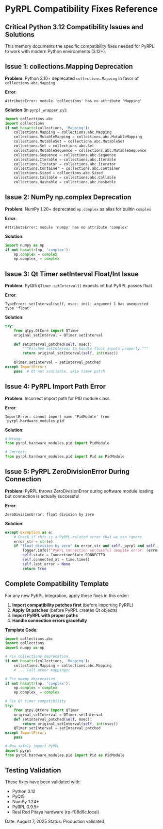 # PyRPL Compatibility Fixes Reference

## Critical Python 3.12 Compatibility Issues and Solutions

This memory documents the specific compatibility fixes needed for PyRPL to work with modern Python environments (3.12+).

## Issue 1: collections.Mapping Deprecation

**Problem**: Python 3.10+ deprecated `collections.Mapping` in favor of `collections.abc.Mapping`

**Error**:
```
AttributeError: module 'collections' has no attribute 'Mapping'
```

**Solution** (in `pyrpl_wrapper.py`):
```python
import collections.abc
import collections
if not hasattr(collections, 'Mapping'):
    collections.Mapping = collections.abc.Mapping
    collections.MutableMapping = collections.abc.MutableMapping
    collections.MutableSet = collections.abc.MutableSet
    collections.Set = collections.abc.Set
    collections.MutableSequence = collections.abc.MutableSequence
    collections.Sequence = collections.abc.Sequence
    collections.Iterable = collections.abc.Iterable
    collections.Iterator = collections.abc.Iterator
    collections.Container = collections.abc.Container
    collections.Sized = collections.abc.Sized
    collections.Callable = collections.abc.Callable
    collections.Hashable = collections.abc.Hashable
```

## Issue 2: NumPy np.complex Deprecation

**Problem**: NumPy 1.20+ deprecated `np.complex` as alias for builtin `complex`

**Error**:
```
AttributeError: module 'numpy' has no attribute 'complex'
```

**Solution**:
```python
import numpy as np
if not hasattr(np, 'complex'):
    np.complex = complex
    np.complex_ = complex
```

## Issue 3: Qt Timer setInterval Float/Int Issue

**Problem**: PyQt5 `QTimer.setInterval()` expects int but PyRPL passes float

**Error**:
```
TypeError: setInterval(self, msec: int): argument 1 has unexpected type 'float'
```

**Solution**:
```python
try:
    from qtpy.QtCore import QTimer
    original_setInterval = QTimer.setInterval
    
    def setInterval_patched(self, msec):
        """Patched setInterval to handle float inputs properly."""
        return original_setInterval(self, int(msec))
    
    QTimer.setInterval = setInterval_patched
except ImportError:
    pass  # Qt not available, skip timer patch
```

## Issue 4: PyRPL Import Path Error

**Problem**: Incorrect import path for PID module class

**Error**:
```
ImportError: cannot import name 'PidModule' from 'pyrpl.hardware_modules.pid'
```

**Solution**:
```python
# Wrong:
from pyrpl.hardware_modules.pid import PidModule

# Correct:
from pyrpl.hardware_modules.pid import Pid as PidModule
```

## Issue 5: PyRPL ZeroDivisionError During Connection

**Problem**: PyRPL throws ZeroDivisionError during software module loading but connection is actually successful

**Error**:
```
ZeroDivisionError: float division by zero
```

**Solution**:
```python
except Exception as e:
    # Check if this is a PyRPL-related error that we can ignore
    error_str = str(e)
    if "float division by zero" in error_str and self._pyrpl and self._redpitaya:
        logger.info(f"PyRPL connection successful despite error: {error_str}")
        self.state = ConnectionState.CONNECTED
        self.connected_at = time.time()
        self.last_error = None
        return True
```

## Complete Compatibility Template

For any new PyRPL integration, apply these fixes in this order:

1. **Import compatibility patches first** (before importing PyRPL)
2. **Apply Qt patches** (before PyRPL creates Qt objects)
3. **Import PyRPL with proper paths**
4. **Handle connection errors gracefully**

**Template Code**:
```python
import collections.abc
import collections
import numpy as np

# Fix collections deprecation
if not hasattr(collections, 'Mapping'):
    collections.Mapping = collections.abc.Mapping
    # ... (all other mappings)

# Fix numpy deprecation  
if not hasattr(np, 'complex'):
    np.complex = complex
    np.complex_ = complex

# Fix Qt timer compatibility
try:
    from qtpy.QtCore import QTimer
    original_setInterval = QTimer.setInterval
    def setInterval_patched(self, msec):
        return original_setInterval(self, int(msec))
    QTimer.setInterval = setInterval_patched
except ImportError:
    pass

# Now safely import PyRPL
import pyrpl
from pyrpl.hardware_modules.pid import Pid as PidModule
```

## Testing Validation
These fixes have been validated with:
- Python 3.12
- PyQt5
- NumPy 1.24+  
- PyRPL 0.9.5+
- Real Red Pitaya hardware (rp-f08d6c.local)

Date: August 7, 2025
Status: Production validated